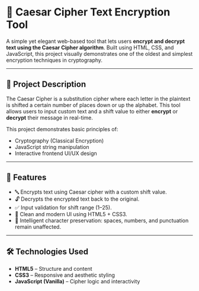 # 🔐 Caesar Cipher Text Encryption Tool

A simple yet elegant web-based tool that lets users **encrypt and decrypt text using the Caesar Cipher algorithm**. Built using HTML, CSS, and JavaScript, this project visually demonstrates one of the oldest and simplest encryption techniques in cryptography.

---

## 📌 Project Description

The Caesar Cipher is a substitution cipher where each letter in the plaintext is shifted a certain number of places down or up the alphabet. This tool allows users to input custom text and a shift value to either **encrypt** or **decrypt** their message in real-time.

This project demonstrates basic principles of:
- Cryptography (Classical Encryption)
- JavaScript string manipulation
- Interactive frontend UI/UX design

---

## 🌟 Features

- 🔤 Encrypts text using Caesar cipher with a custom shift value.
- 🔓 Decrypts the encrypted text back to the original.
- ✅ Input validation for shift range (1–25).
- 🎨 Clean and modern UI using HTML5 + CSS3.
- 🧠 Intelligent character preservation: spaces, numbers, and punctuation remain unaffected.

---



## 🛠️ Technologies Used

- **HTML5** – Structure and content
- **CSS3** – Responsive and aesthetic styling
- **JavaScript (Vanilla)** – Cipher logic and interactivity



